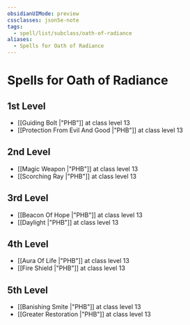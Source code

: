 ```yaml
---
obsidianUIMode: preview
cssclasses: json5e-note
tags:
  - spell/list/subclass/oath-of-radiance
aliases:
  - Spells for Oath of Radiance
---
```

# Spells for Oath of Radiance

## 1st Level

- [[Guiding Bolt \|"PHB"]] at class level 13
- [[Protection From Evil And Good \|"PHB"]] at class level 13

## 2nd Level

- [[Magic Weapon \|"PHB"]] at class level 13
- [[Scorching Ray \|"PHB"]] at class level 13

## 3rd Level

- [[Beacon Of Hope \|"PHB"]] at class level 13
- [[Daylight \|"PHB"]] at class level 13

## 4th Level

- [[Aura Of Life \|"PHB"]] at class level 13
- [[Fire Shield \|"PHB"]] at class level 13

## 5th Level

- [[Banishing Smite \|"PHB"]] at class level 13
- [[Greater Restoration \|"PHB"]] at class level 13
